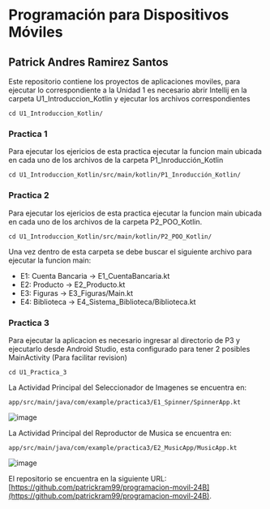# Programación para Dispositivos Móviles
## Patrick Andres Ramirez Santos

Este repositorio contiene los proyectos de aplicaciones moviles, para ejecutar lo correspondiente a la Unidad 1 es necesario abrir Intellij en la carpeta U1_Introduccion_Kotlin y ejecutar los archivos correspondientes

```
cd U1_Introduccion_Kotlin/
```

### Practica 1
Para ejecutar los ejericios de esta practica ejecutar la funcion main ubicada en cada uno de los archivos de la carpeta P1_Inroducción_Kotlin
```
cd U1_Introduccion_Kotlin/src/main/kotlin/P1_Inroducción_Kotlin/
```

### Practica 2
Para ejecutar los ejericios de esta practica ejecutar la funcion main ubicada en cada uno de los archivos de la carpeta P2_POO_Kotlin. 
```
cd U1_Introduccion_Kotlin/src/main/kotlin/P2_POO_Kotlin/
```
Una vez dentro de esta carpeta se debe buscar el siguiente archivo para ejecutar la funcion main:
- E1: Cuenta Bancaria -> E1_CuentaBancaria.kt
- E2: Producto -> E2_Producto.kt 
- E3: Figuras -> E3_Figuras/Main.kt
- E4: Biblioteca -> E4_Sistema_Biblioteca/Biblioteca.kt

### Practica 3
Para ejecutar la aplicacion es necesario ingresar al directorio de P3 y ejecutarlo desde Android Studio, esta configurado para tener 2 posibles MainActivity (Para facilitar revision)
```
cd U1_Practica_3
```
La Actividad Principal del Seleccionador de Imagenes se encuentra en:
```
app/src/main/java/com/example/practica3/E1_Spinner/SpinnerApp.kt
```
![image](https://github.com/user-attachments/assets/25534a86-5d58-4d1d-8d4f-62a8cb46bdb0)

La Actividad Principal del Reproductor de Musica se encuentra en:
```
app/src/main/java/com/example/practica3/E2_MusicApp/MusicApp.kt
```
![image](https://github.com/user-attachments/assets/027616b2-8cf3-42b1-b916-1c088299a68f)


El repositorio se encuentra en la siguiente URL:
[https://github.com/patrickram99/programacion-movil-24B](https://github.com/patrickram99/programacion-movil-24B).



